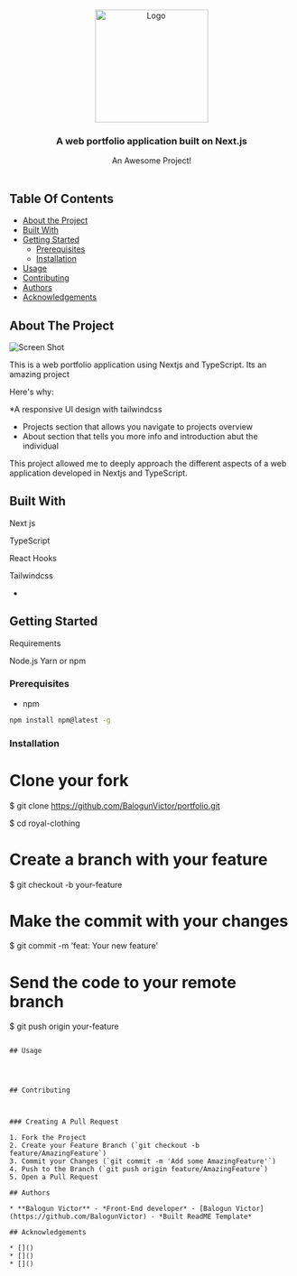 <br/>
<p align="center">
  <a href="https://github.com/Balogun Victor/portfolio">
    <img src="https://getlogovector.com/wp-content/uploads/2020/10/readme-logo-vector.png"  alt="Logo" width="200" height="200">
  </a>

  <h3 align="center">A web portfolio application built on Next.js</h3>

  <p align="center">
    An Awesome Project!
    <br/>
    <br/>
  </p>
</p>



## Table Of Contents

* [About the Project](#about-the-project)
* [Built With](#built-with)
* [Getting Started](#getting-started)
  * [Prerequisites](#prerequisites)
  * [Installation](#installation)
* [Usage](#usage)
* [Contributing](#contributing)
* [Authors](#authors)
* [Acknowledgements](#acknowledgements)

## About The Project

![Screen Shot](images/screenshot.png)

This is a web portfolio application using Nextjs and TypeScript. Its an amazing project

Here's why:

*A responsive UI design with tailwindcss
* Projects section that allows you navigate to projects overview
* About section that tells you more info and introduction abut the individual 


This project allowed me to deeply approach the different aspects of a web application developed in Nextjs and TypeScript.


## Built With

Next js

TypeScript

React Hooks

Tailwindcss


* []()

## Getting Started

Requirements

Node.js
Yarn or npm

### Prerequisites


* npm

```sh
npm install npm@latest -g
```

### Installation

# Clone your fork
$ git clone https://github.com/BalogunVictor/portfolio.git

$ cd royal-clothing

# Create a branch with your feature
$ git checkout -b your-feature

# Make the commit with your changes
$ git commit -m 'feat: Your new feature'

# Send the code to your remote branch
$ git push origin your-feature
```

## Usage




## Contributing



### Creating A Pull Request

1. Fork the Project
2. Create your Feature Branch (`git checkout -b feature/AmazingFeature`)
3. Commit your Changes (`git commit -m 'Add some AmazingFeature'`)
4. Push to the Branch (`git push origin feature/AmazingFeature`)
5. Open a Pull Request

## Authors

* **Balogun Victor** - *Front-End developer* - [Balogun Victor](https://github.com/BalogunVictor) - *Built ReadME Template*

## Acknowledgements

* []()
* []()
* []()

